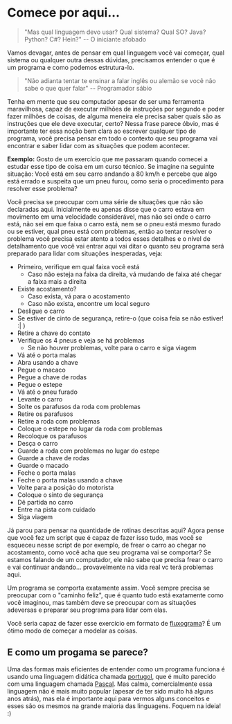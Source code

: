 # Comece por aqui...
> "Mas qual linguagem devo usar? Qual sistema? Qual SO? Java? Python? C#? Hein?"
> -- O iniciante afobado

Vamos devagar, antes de pensar em qual linguagem você vai começar, qual sistema ou qualquer outra dessas dúvidas, precisamos entender o que é um programa e como podemos estrutura-lo.

> "Não adianta tentar te ensinar a falar inglês ou alemão se você não sabe o que quer falar"
> -- Programador sábio

Tenha em mente que seu computador apesar de ser uma ferramenta maravilhosa, capaz de executar milhões de instruções por segundo e poder fazer milhões de coisas, de alguma meneira ele precisa saber quais são as instruções que ele deve executar, certo? Nessa frase parece óbvio, mas é importante ter essa noção bem clara ao escrever qualquer tipo de programa, você precisa pensar em todo o contexto que seu programa vai encontrar e saber lidar com as situações que podem acontecer.

**Exemplo:**
Gosto de um exercício que me passaram quando comecei a estudar esse tipo de coisa em um curso técnico. Se imagine na seguinte situação: Você está em seu carro andando a 80 km/h e percebe que algo está errado e suspeita que um pneu furou, como seria o procedimento para resolver esse problema?

Você precisa se preocupar com uma série de situações que não são declaradas aqui. Inicialmente eu apenas disse que o carro estava em movimento em uma velocidade considerável, mas não sei onde o carro está, não sei em que faixa o carro está, nem se o pneu está mesmo furado ou se estiver, qual pneu está com problemas, então ao tentar resolver o problema você precisa estar atento a todos esses detalhes e o nível de detalhamento que você vai entrar aqui vai ditar o quanto seu programa será preparado para lidar com situações inesperadas, veja:

- Primeiro, verifique em qual faixa você está
	- Caso não esteja na faixa da direita, vá mudando de faixa até chegar a faixa mais a direita
- Existe acostamento? 
	- Caso exista, vá para o acostamento
  - Caso não exista, encontre um local seguro
- Desligue o carro
- Se estiver de cinto de segurança, retire-o (que coisa feia se não estiver! :| )
- Retire a chave do contato
- Verifique os 4 pneus e veja se há problemas
	- Se não houver problemas, volte para o carro e siga viagem
- Vá até o porta malas
- Abra usando a chave
- Pegue o macaco
- Pegue a chave de rodas
- Pegue o estepe
- Vá até o pneu furado
- Levante o carro
- Solte os parafusos da roda com problemas
- Retire os parafusos
- Retire a roda com problemas
- Coloque o estepe no lugar da roda com problemas
- Recoloque os parafusos
- Desça o carro
- Guarde a roda com problemas no lugar do estepe
- Guarde a chave de rodas
- Guarde o macado
- Feche o porta malas
- Feche o porta malas usando a chave
- Volte para a posição do motorista
- Coloque o sinto de segurança
- Dê partida no carro
- Entre na pista com cuidado
- Siga viagem

Já parou para pensar na quantidade de rotinas descritas aqui? Agora pense que você fez um script que é capaz de fazer isso tudo, mas você se esqueceu nesse script de por exemplo, de frear o carro ao chegar no acostamento, como você acha que seu programa vai se comportar? Se estamos falando de um computador, ele não sabe que precisa frear o carro e vai continuar andando... provavelmente na vida real vc terá problemas aqui.

Um programa se comporta exatamente assim. Você sempre precisa se preocupar com o "caminho feliz", que é quanto tudo está exatamente como você imaginou, mas também deve se preocupar com as situações adeversas e preparar seu programa para lidar com elas.

Você seria capaz de fazer esse exercício em formato de [fluxograma](https://pt.wikipedia.org/wiki/Fluxograma)? É um ótimo modo de começar a modelar as coisas.

## E como um progama se parece?
Uma das formas mais eficientes de entender como um programa funciona é usando uma linguagem didática chamada [portugol](https://pt.wikipedia.org/wiki/Portugol), que é muito parecido com uma linguagem chamada [Pascal](https://pt.wikipedia.org/wiki/Pascal_(linguagem_de_programa%C3%A7%C3%A3o)). Mas calma, comercialmente essa linguagem não é mais muito popular (apesar de ter sido muito há alguns anos atrás), mas ela é importante aqui para vermos alguns conceitos e esses são os mesmos na grande maioria das linguagens. Foquem na ideia! :)
